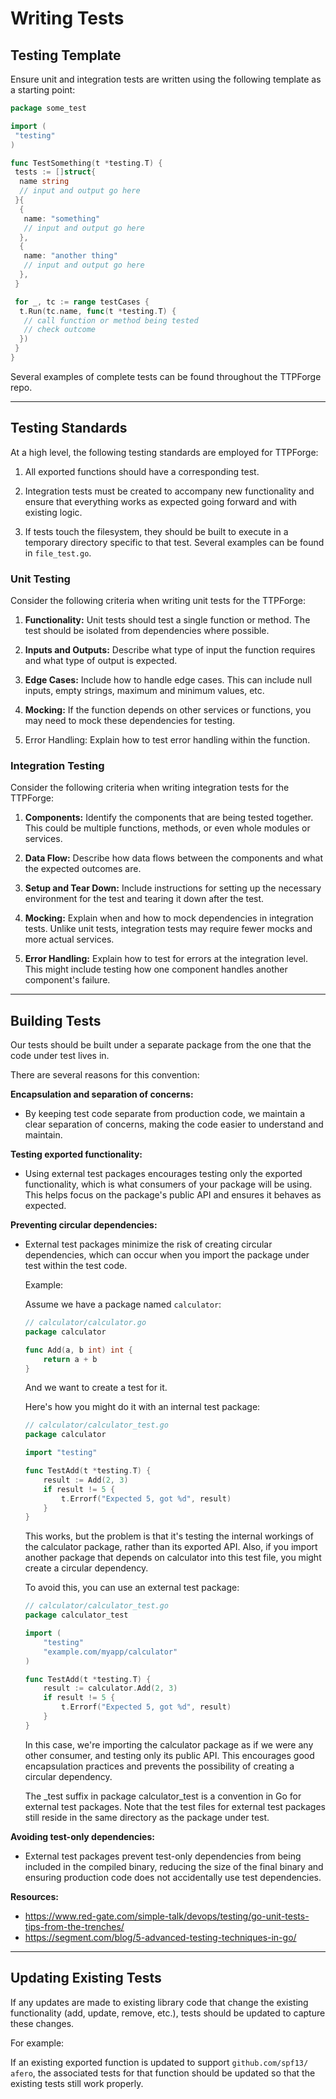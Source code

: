 # Writing Tests

## Testing Template

Ensure unit and integration tests are written using the following template as a starting point:

```go
package some_test

import (
 "testing"
)

func TestSomething(t *testing.T) {
 tests := []struct{
  name string
  // input and output go here
 }{
  {
   name: "something"
   // input and output go here
  },
  {
   name: "another thing"
   // input and output go here
  },
 }

 for _, tc := range testCases {
  t.Run(tc.name, func(t *testing.T) {
   // call function or method being tested
   // check outcome
  })
 }
}
```

Several examples of complete tests can be found throughout the TTPForge repo.

---

## Testing Standards

At a high level, the following testing standards are employed for TTPForge:

1. All exported functions should have a corresponding test.

1. Integration tests must be created to accompany new functionality and ensure
   that everything works as expected going forward and with existing logic.

1. If tests touch the filesystem, they should be built to execute in a temporary directory
   specific to that test. Several examples can be found in `file_test.go`.

### Unit Testing

Consider the following criteria when writing unit tests for the TTPForge:

1. **Functionality:** Unit tests should test a single function or method. The
   test should be isolated from dependencies where possible.

1. **Inputs and Outputs:** Describe what type of input the function requires
   and what type of output is expected.

1. **Edge Cases:** Include how to handle edge cases. This can include null
   inputs, empty strings, maximum and minimum values, etc.

1. **Mocking:** If the function depends on other services or functions, you
   may need to mock these dependencies for testing.

1. Error Handling: Explain how to test error handling within the function.

### Integration Testing

Consider the following criteria when writing integration tests for the TTPForge:

1. **Components:** Identify the components that are being tested together. This
   could be multiple functions, methods, or even whole modules or services.

1. **Data Flow:** Describe how data flows between the components and what the expected outcomes are.

1. **Setup and Tear Down:** Include instructions for setting up the necessary
   environment for the test and tearing it down after the test.

1. **Mocking:** Explain when and how to mock dependencies in integration tests.
   Unlike unit tests, integration tests may require fewer mocks and more actual services.

1. **Error Handling:** Explain how to test for errors at the integration level.
   This might include testing how one component handles another component's failure.

---

## Building Tests

Our tests should be built under a separate package from the one that the code under test lives in.

There are several reasons for this convention:

**Encapsulation and separation of concerns:**

- By keeping test code separate from production code, we maintain a clear
  separation of concerns, making the code easier to understand and maintain.

**Testing exported functionality:**

- Using external test packages encourages testing only the exported
  functionality, which is what consumers of your package will be using. This
  helps focus on the package's public API and ensures it behaves as expected.

**Preventing circular dependencies:**

- External test packages minimize the risk of creating circular dependencies,
  which can occur when you import the package under test within the test code.

  Example:

  Assume we have a package named `calculator`:

  ```go
  // calculator/calculator.go
  package calculator

  func Add(a, b int) int {
      return a + b
  }
  ```

  And we want to create a test for it.

  Here's how you might do it with an internal test package:

  ```go
  // calculator/calculator_test.go
  package calculator

  import "testing"

  func TestAdd(t *testing.T) {
      result := Add(2, 3)
      if result != 5 {
          t.Errorf("Expected 5, got %d", result)
      }
  }
  ```

  This works, but the problem is that it's testing the internal workings of the calculator package,
  rather than its exported API. Also, if you import another package that depends on calculator into
  this test file, you might create a circular dependency.

  To avoid this, you can use an external test package:

  ```go
  // calculator/calculator_test.go
  package calculator_test

  import (
      "testing"
      "example.com/myapp/calculator"
  )

  func TestAdd(t *testing.T) {
      result := calculator.Add(2, 3)
      if result != 5 {
          t.Errorf("Expected 5, got %d", result)
      }
  }
  ```

  In this case, we're importing the calculator package as if we were any other consumer,
  and testing only its public API. This encourages good encapsulation practices and prevents
  the possibility of creating a circular dependency.

  The \_test suffix in package calculator_test is a convention in Go for external test
  packages. Note that the test files for external test packages still reside in the same
  directory as the package under test.

**Avoiding test-only dependencies:**

- External test packages prevent test-only dependencies from being included in
  the compiled binary, reducing the size of the final binary and ensuring
  production code does not accidentally use test dependencies.

**Resources:**

- <https://www.red-gate.com/simple-talk/devops/testing/go-unit-tests-tips-from-the-trenches/>
- <https://segment.com/blog/5-advanced-testing-techniques-in-go/>

---

## Updating Existing Tests

If any updates are made to existing library code that change the existing
functionality (add, update, remove, etc.), tests should be updated to capture
these changes.

For example:

If an existing exported function is updated to support `github.com/spf13/
afero`, the associated tests for that function should be updated so that the
existing tests still work properly.
